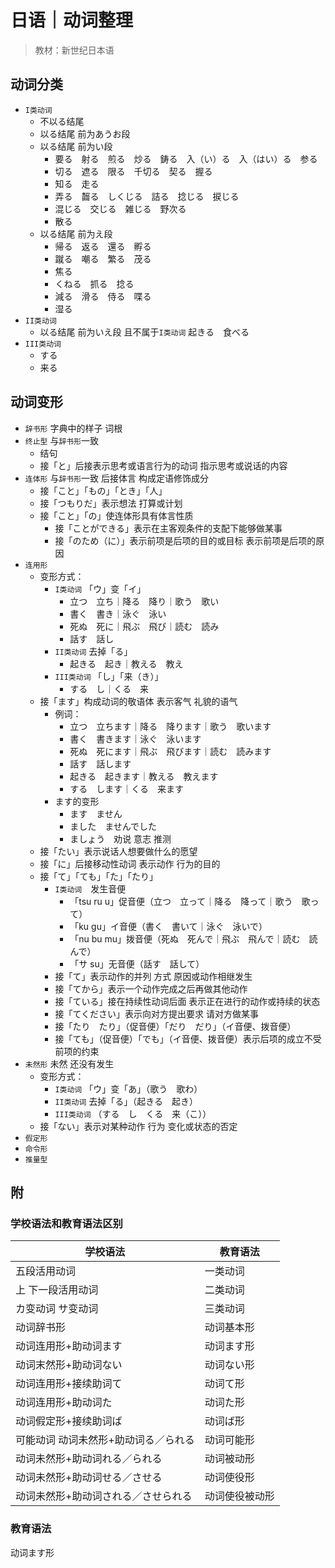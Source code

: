 # 日语｜动词整理

> 教材：新世纪日本语

## 动词分类

- `I类动词`
    - 不以る结尾
    - 以る结尾 前为あうお段
    - 以る结尾 前为い段
        - 要る　射る　煎る　炒る　鋳る　入（い）る　入（はい）る　参る
        - 切る　遮る　限る　千切る　契る　握る
        - 知る　走る
        - 弄る　齧る　しくじる　詰る　捻じる　捩じる
        - 混じる　交じる　雑じる　野次る
        - 散る
    - 以る结尾 前为え段
        - 帰る　返る　還る　孵る
        - 蹴る　嘲る　繁る　茂る
        - 焦る
        - くねる　抓る　捻る
        - 減る　滑る　侍る　喋る
        - 湿る
- `II类动词`
    - 以る结尾 前为いえ段 且不属于`I类动词` 起きる　食べる
- `III类动词`
    - する
    - 来る

## 动词变形

- `辞书形` 字典中的样子 词根
- `终止型` 与`辞书形`一致
    - 结句
    - 接「と」后接表示思考或语言行为的动词 指示思考或说话的内容
- `连体形` 与`辞书形`一致 后接体言 构成定语修饰成分
    - 接「こと」「もの」「とき」「人」
    - 接「つもりだ」表示想法 打算或计划
    - 接「こと」「の」使连体形具有体言性质
        - 接「ことができる」表示在主客观条件的支配下能够做某事
        - 接「のため（に）」表示前项是后项的目的或目标 表示前项是后项的原因
- `连用形`
    - 变形方式：
        - `I类动词` 「ウ」变「イ」
            - 立つ　立ち｜降る　降り｜歌う　歌い
            - 書く　書き｜泳ぐ　泳い
            - 死ぬ　死に｜飛ぶ　飛び｜読む　読み
            - 話す　話し
        - `II类动词` 去掉「る」
            - 起きる　起き｜教える　教え
        - `III类动词` 「し」「来（き）」
            - する　し｜くる　来
    - 接「ます」构成动词的敬语体 表示客气 礼貌的语气
        - 例词：
            - 立つ　立ちます｜降る　降ります｜歌う　歌います
            - 書く　書きます｜泳ぐ　泳います
            - 死ぬ　死にます｜飛ぶ　飛びます｜読む　読みます
            - 話す　話します
            - 起きる　起きます｜教える　教えます
            - する　します｜くる　来ます
        - ます的变形
            - ます　ません
            - ました　ませんでした
            - ましょう　劝说 意志 推测
    - 接「たい」表示说话人想要做什么的愿望
    - 接「に」后接移动性动词 表示动作 行为的目的
    - 接「て」「ても」「た」「たり」
        - `I类动词`　发生音便
            - 「tsu ru u」促音便（立つ　立って｜降る　降って｜歌う　歌って）
            - 「ku gu」イ音便（書く　書いて｜泳ぐ　泳いで）
            - 「nu bu mu」拨音便（死ぬ　死んで｜飛ぶ　飛んで｜読む　読んで）
            - 「サ su」无音便（話す　話して）
        - 接「て」表示动作的并列 方式 原因或动作相继发生
        - 接「てから」表示一个动作完成之后再做其他动作
        - 接「ている」接在持续性动词后面 表示正在进行的动作或持续的状态
        - 接「てください」表示向对方提出要求 请对方做某事
        - 接「たり　たり」（促音便）「だり　だり」（イ音便、拨音便）
        - 接「ても」（促音便）「でも」（イ音便、拨音便）表示后项的成立不受前项的约束
- `未然形` 未然 还没有发生
    - 变形方式：
        - `I类动词` 「ウ」变「あ」（歌う　歌わ）
        - `II类动词` 去掉「る」（起きる　起き）
        - `III类动词` （する　し　くる　来（こ））
    - 接「ない」表示对某种动作 行为 变化或状态的否定
- `假定形`
- `命令形`
- `推量型`

## 附

### 学校语法和教育语法区别

| 学校语法 | 教育语法 |
| - | - |
| 五段活用动词 | 一类动词 |
| 上 下一段活用动词 | 二类动词 |
| カ变动词 サ变动词 | 三类动词 |
| 动词辞书形 | 动词基本形 |
| 动词连用形+助动词ます | 动词ます形 |
| 动词末然形+助动词ない | 动词ない形 |
| 动词连用形+接续助词て | 动词て形 |
| 动词连用形+助动词た | 动词た形 |
| 动词假定形+接续助词ば | 动词ば形 |
| 可能动词 动词未然形+助动词る／られる | 动词可能形 |
| 动词未然形+助动词れる／られる | 动词被动形 |
| 动词未然形+助动词せる／させる | 动词使役形 |
| 动词未然形+助动词される／させられる | 动词使役被动形 |

### 教育语法

动词ます形

